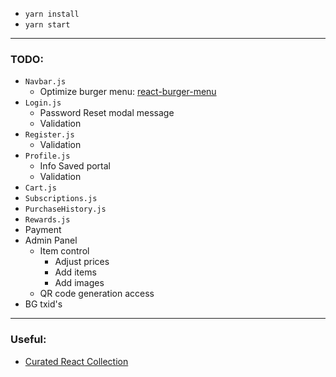 - `yarn install`
- `yarn start`

---

### TODO:

- `Navbar.js`
  - Optimize burger menu: [react-burger-menu](https://negomi.github.io/react-burger-menu/)
- `Login.js`
  - Password Reset modal message
  - Validation
- `Register.js`
  - Validation
- `Profile.js`
  - Info Saved portal
  - Validation
- `Cart.js`
- `Subscriptions.js`
- `PurchaseHistory.js`
- `Rewards.js`
- Payment
- Admin Panel
  - Item control
    - Adjust prices
    - Add items
    - Add images
  - QR code generation access
- BG txid's

---

### Useful:

- [Curated React Collection](https://github.com/enaqx/awesome-react#react)
